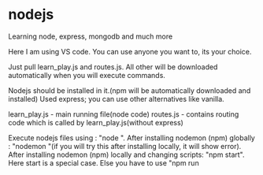 # nodejs
Learning node, express, mongodb and much more

Here I am using VS code. You can use anyone you want to, its your choice.

Just pull learn_play.js and routes.js.
All other will be downloaded automatically when you will execute commands.

Nodejs should be installed in it.(npm will be automatically downloaded and installed)
Used express; you can use other alternatives like vanilla.

learn_play.js - main running file(node code)
routes.js - contains routing code which is called by learn_play.js(without express)

Execute nodejs files using : "node <file name>".
After installing nodemon (npm) globally : "nodemon <file name>"(if you will try this after installing locally, it will show error).
After installing nodemon (npm) locally and changing scripts: "npm start".
Here start is a special case. Else you have to use "npm run <script name>".

For linux and other OS commands will be different like in ubuntu you would require sudo in front.

Used npm :
    Changed scripts-
        npm start
    Nodemon - it will automatically restart the server after saving the changes in the files; no need to quit and start again.
    Installed node modules including nodemon using - "npm install nodemon --save-dev"{development dependencies}(installs in current
                                                        folder only not globally, use "npm install -g nodemon" to install globally).
    Next time use only npm install to install node modules as your package.json will contain the the nodemon version.
    To install express use - "npm install --save express"(production dependencies).

You can use debugger to check for logical errors which are hard to find.


  
